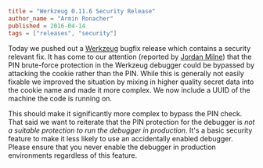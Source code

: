 ~~~~toml
title = "Werkzeug 0.11.6 Security Release"
author_name = "Armin Ronacher"
published = 2016-04-14
tags = ["releases", "security"]
~~~~

Today we pushed out a [Werkzeug](/p/werkzeug/) bugfix release which contains
a security relevant fix.  It has come to our attention (reported by [Jordan Milne](https://github.com/JordanMilne/))
that the PIN brute-force protection in the Werkzeug debugger could be bypassed
by attacking the cookie rather than the PIN.  While this is generally not easily
fixable we improved the situation by mixing in higher quality secret data into the
cookie name and made it more complex.  We now include a UUID of the machine
the code is running on.

This should make it significantly more complex to bypass the PIN check.  That said
we want to reiterate that the PIN protection for the debugger is *not a suitable
protection to run the debugger in production*.  It's a basic security feature to make
it less likely to use an accidentally enabled debugger.  Please ensure that you never
enable the debugger in production environments regardless of this feature.
